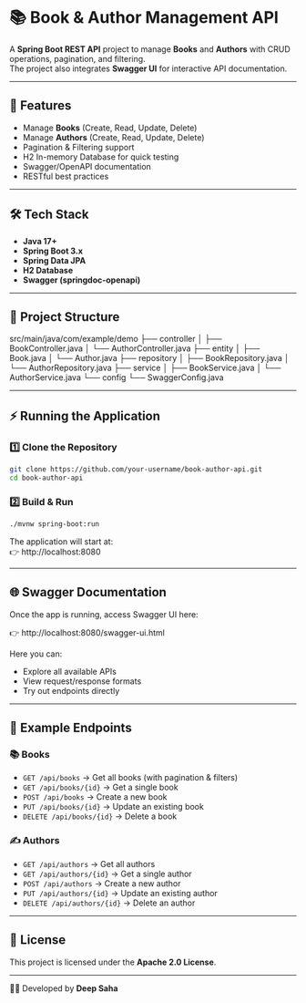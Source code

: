# 📚 Book & Author Management API

A **Spring Boot REST API** project to manage **Books** and **Authors** with CRUD operations, pagination, and filtering.  
The project also integrates **Swagger UI** for interactive API documentation.

---

## 🚀 Features
- Manage **Books** (Create, Read, Update, Delete)
- Manage **Authors** (Create, Read, Update, Delete)
- Pagination & Filtering support
- H2 In-memory Database for quick testing
- Swagger/OpenAPI documentation
- RESTful best practices

---

## 🛠️ Tech Stack
- **Java 17+**
- **Spring Boot 3.x**
- **Spring Data JPA**
- **H2 Database**
- **Swagger (springdoc-openapi)**

---

## 📌 Project Structure
src/main/java/com/example/demo
 ├── controller
 │    ├── BookController.java
 │    └── AuthorController.java
 ├── entity
 │    ├── Book.java
 │    └── Author.java
 ├── repository
 │    ├── BookRepository.java
 │    └── AuthorRepository.java
 ├── service
 │    ├── BookService.java
 │    └── AuthorService.java
 └── config
      └── SwaggerConfig.java

---

## ⚡ Running the Application

### 1️⃣ Clone the Repository
```bash
git clone https://github.com/your-username/book-author-api.git
cd book-author-api
```

### 2️⃣ Build & Run
```bash
./mvnw spring-boot:run
```

The application will start at:  
👉 http://localhost:8080

---

## 🌐 Swagger Documentation
Once the app is running, access Swagger UI here:

👉 http://localhost:8080/swagger-ui.html

Here you can:
- Explore all available APIs
- View request/response formats
- Try out endpoints directly

---

## 📖 Example Endpoints

### 📚 Books
- `GET /api/books` → Get all books (with pagination & filters)
- `GET /api/books/{id}` → Get a single book
- `POST /api/books` → Create a new book
- `PUT /api/books/{id}` → Update an existing book
- `DELETE /api/books/{id}` → Delete a book

### ✍️ Authors
- `GET /api/authors` → Get all authors
- `GET /api/authors/{id}` → Get a single author
- `POST /api/authors` → Create a new author
- `PUT /api/authors/{id}` → Update an existing author
- `DELETE /api/authors/{id}` → Delete an author

---

## 📜 License
This project is licensed under the **Apache 2.0 License**.

---

👨‍💻 Developed by **Deep Saha**
